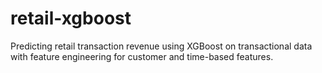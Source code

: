 # retail-xgboost
Predicting retail transaction revenue using XGBoost on transactional data with feature engineering for customer and time-based features.
